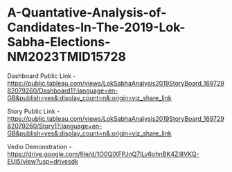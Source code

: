 # A-Quantative-Analysis-of-Candidates-In-The-2019-Lok-Sabha-Elections-NM2023TMID15728


Dashboard Public Link -https://public.tableau.com/views/LokSabhaAnalysis2019StoryBoard_16972982079260/Dashboard1?:language=en-GB&publish=yes&:display_count=n&:origin=viz_share_link

Story Public Link -https://public.tableau.com/views/LokSabhaAnalysis2019StoryBoard_16972982079260/Story1?:language=en-GB&publish=yes&:display_count=n&:origin=viz_share_link

Vedio Demonstration - https://drive.google.com/file/d/1O0QIXFPJnQ7lLv6ohnBK4ZI8VKQ-EUj5/view?usp=drivesdk
